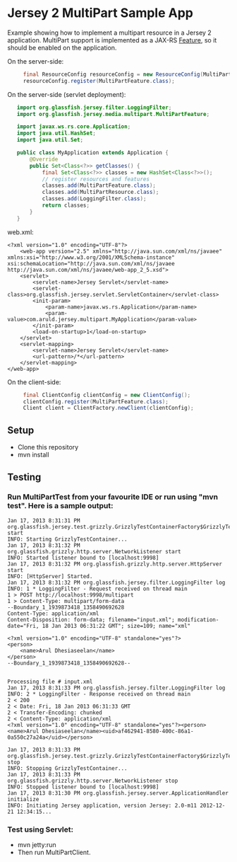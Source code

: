 # Jersey 2 MultiPart Sample App

Example showing how to implement a multipart resource in a Jersey 2 application.
MultiPart support is implemented as a JAX-RS [Feature](http://jersey.java.net/nonav/apidocs/snapshot/jersey/javax/ws/rs/core/Feature.html), so it should be enabled on the application.

On the server-side:
```java
     final ResourceConfig resourceConfig = new ResourceConfig(MultiPartResource.class);
     resourceConfig.register(MultiPartFeature.class);
```

On the server-side (servlet deployment):
```java
   import org.glassfish.jersey.filter.LoggingFilter;
   import org.glassfish.jersey.media.multipart.MultiPartFeature;

   import javax.ws.rs.core.Application;
   import java.util.HashSet;
   import java.util.Set;

   public class MyApplication extends Application {
       @Override
       public Set<Class<?>> getClasses() {
           final Set<Class<?>> classes = new HashSet<Class<?>>();
           // register resources and features
           classes.add(MultiPartFeature.class);
           classes.add(MultiPartResource.class);
           classes.add(LoggingFilter.class);
           return classes;
       }
   }
```

web.xml:
```
<?xml version="1.0" encoding="UTF-8"?>
    <web-app version="2.5" xmlns="http://java.sun.com/xml/ns/javaee" xmlns:xsi="http://www.w3.org/2001/XMLSchema-instance" xsi:schemaLocation="http://java.sun.com/xml/ns/javaee http://java.sun.com/xml/ns/javaee/web-app_2_5.xsd">
    <servlet>
        <servlet-name>Jersey Servlet</servlet-name>
        <servlet-class>org.glassfish.jersey.servlet.ServletContainer</servlet-class>
        <init-param>
            <param-name>javax.ws.rs.Application</param-name>
            <param-value>com.aruld.jersey.multipart.MyApplication</param-value>
        </init-param>
        <load-on-startup>1</load-on-startup>
    </servlet>
    <servlet-mapping>
        <servlet-name>Jersey Servlet</servlet-name>
        <url-pattern>/*</url-pattern>
    </servlet-mapping>
</web-app>
```

On the client-side:
```java
     final ClientConfig clientConfig = new ClientConfig();
     clientConfig.register(MultiPartFeature.class);
     Client client = ClientFactory.newClient(clientConfig);
```


## Setup

* Clone this repository
* mvn install

## Testing

### Run MultiPartTest from your favourite IDE or run using "mvn test". Here is a sample output:

```
Jan 17, 2013 8:31:31 PM org.glassfish.jersey.test.grizzly.GrizzlyTestContainerFactory$GrizzlyTestContainer start
INFO: Starting GrizzlyTestContainer...
Jan 17, 2013 8:31:32 PM org.glassfish.grizzly.http.server.NetworkListener start
INFO: Started listener bound to [localhost:9998]
Jan 17, 2013 8:31:32 PM org.glassfish.grizzly.http.server.HttpServer start
INFO: [HttpServer] Started.
Jan 17, 2013 8:31:32 PM org.glassfish.jersey.filter.LoggingFilter log
INFO: 1 * LoggingFilter - Request received on thread main
1 > POST http://localhost:9998/multipart
1 > Content-Type: multipart/form-data
--Boundary_1_1939873418_1358490692628
Content-Type: application/xml
Content-Disposition: form-data; filename="input.xml"; modification-date="Fri, 18 Jan 2013 06:31:22 GMT"; size=109; name="xml"

<?xml version="1.0" encoding="UTF-8" standalone="yes"?>
<person>
    <name>Arul Dhesiaseelan</name>
</person>
--Boundary_1_1939873418_1358490692628--


Processing file # input.xml
Jan 17, 2013 8:31:33 PM org.glassfish.jersey.filter.LoggingFilter log
INFO: 2 * LoggingFilter - Response received on thread main
2 < 200
2 < Date: Fri, 18 Jan 2013 06:31:33 GMT
2 < Transfer-Encoding: chunked
2 < Content-Type: application/xml
<?xml version="1.0" encoding="UTF-8" standalone="yes"?><person><name>Arul Dhesiaseelan</name><uid>af462941-8580-400c-86a1-0a550c27a24a</uid></person>

Jan 17, 2013 8:31:33 PM org.glassfish.jersey.test.grizzly.GrizzlyTestContainerFactory$GrizzlyTestContainer stop
INFO: Stopping GrizzlyTestContainer...
Jan 17, 2013 8:31:33 PM org.glassfish.grizzly.http.server.NetworkListener stop
INFO: Stopped listener bound to [localhost:9998]
Jan 17, 2013 8:31:30 PM org.glassfish.jersey.server.ApplicationHandler initialize
INFO: Initiating Jersey application, version Jersey: 2.0-m11 2012-12-21 12:34:15...
```


### Test using Servlet:
* mvn jetty:run
* Then run MultiPartClient.